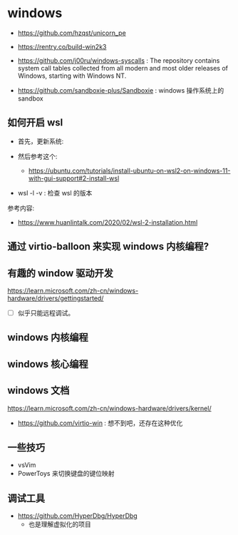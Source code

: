 # windows
- https://github.com/hzqst/unicorn_pe

- https://rentry.co/build-win2k3
- https://github.com/j00ru/windows-syscalls : The repository contains system call tables collected from all modern and most older releases of Windows, starting with Windows NT.
- https://github.com/sandboxie-plus/Sandboxie : windows 操作系统上的 sandbox


## 如何开启 wsl
- 首先，更新系统:
- 然后参考这个:
  - https://ubuntu.com/tutorials/install-ubuntu-on-wsl2-on-windows-11-with-gui-support#2-install-wsl

- wsl -l -v : 检查 wsl 的版本

参考内容:
- https://www.huanlintalk.com/2020/02/wsl-2-installation.html

## 通过 virtio-balloon 来实现 windows 内核编程?

## 有趣的 window 驱动开发
https://learn.microsoft.com/zh-cn/windows-hardware/drivers/gettingstarted/

- [ ] 似乎只能远程调试。

## windows 内核编程

## windows 核心编程

## windows 文档
https://learn.microsoft.com/zh-cn/windows-hardware/drivers/kernel/

- https://github.com/virtio-win : 想不到吧，还存在这种优化

## 一些技巧
- vsVim
- PowerToys 来切换键盘的键位映射

## 调试工具
- https://github.com/HyperDbg/HyperDbg
  - 也是理解虚拟化的项目
